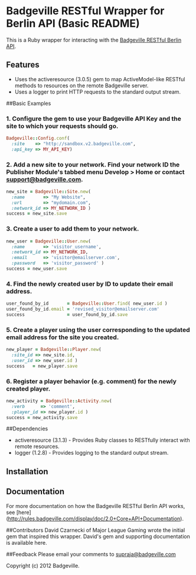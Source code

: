 # Badgeville RESTful Wrapper for Berlin API (Basic README)

This is a Ruby wrapper for interacting with the [Badgeville RESTful Berlin API](http://rules.badgeville.com/display/doc/2.0+Core+API+Documentation).

## Features
* Uses the activeresource (3.0.5) gem to map ActiveModel-like RESTful methods to resources on the remote Badgeville server.
* Uses a logger to print HTTP requests to the standard output stream.

##Basic Examples

### 1. Configure the gem to use your Badgeville API Key and the site to which your requests should go.
```ruby
Badgeville::Config.conf(
  :site    => "http://sandbox.v2.badgeville.com",
  :api_key => MY_API_KEY)
```

### 2. Add a new site to your network. Find your network ID the Publisher Module's tabbed menu Develop > Home or contact support@badgeville.com.
```ruby
new_site = Badgeville::Site.new(
  :name       => "My Website",
  :url        => "mydomain.com",
  :network_id => MY_NETWORK_ID )
success = new_site.save
```

### 3. Create a user to add them to your network.

```ruby
new_user = Badgeville::User.new(
  :name       => 'visitor_username',
  :network_id => MY_NETWORK_ID,
  :email      => 'visitor@emailserver.com',
  :password   => 'visitor_password' )
success = new_user.save
```

### 4. Find the newly created user by ID to update their email address.

```ruby
user_found_by_id       = Badgeville::User.find( new_user.id )
user_found_by_id.email = 'revised_visitor@emailserver.com'
success                = user_found_by_id.save
```

### 5. Create a player using the user corresponding to the updated email address for the site you created.

```ruby
new_player = Badgeville::Player.new(
  :site_id => new_site.id,
  :user_id => new_user.id )
success   = new_player.save
```

### 6. Register a player behavior (e.g. comment) for the newly created player.

```ruby
new_activity = Badgeville::Activity.new(
  :verb      => 'comment',
  :player_id => new_player.id )
success = new_activity.save
```

##Dependencies
* activeresource (3.1.3) - Provides Ruby classes to RESTfully interact with remote resources.
* logger (1.2.8) - Provides logging to the standard output stream.

## Installation

## Documentation

For more documentation on how the Badgeville RESTful Berlin API works, see [here] (http://rules.badgeville.com/display/doc/2.0+Core+API+Documentation).

##Contributors
David Czarnecki of Major League Gaming wrote the initial gem that inspired this wrapper. David's gem and supporting documentation is available here.

##Feedback
Please email your comments to supraja@badgeville.com

Copyright (c) 2012 Badgeville.